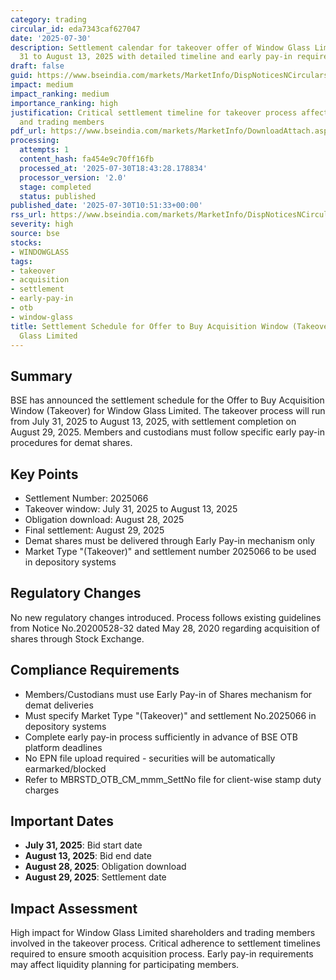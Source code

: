 ```yaml
---
category: trading
circular_id: eda7343caf627047
date: '2025-07-30'
description: Settlement calendar for takeover offer of Window Glass Limited from July
  31 to August 13, 2025 with detailed timeline and early pay-in requirements.
draft: false
guid: https://www.bseindia.com/markets/MarketInfo/DispNoticesNCirculars.aspx?Noticeid={D62E126A-E407-4C7F-AECF-183AF0EEB584}&noticeno=20250730-13&dt=07/30/2025&icount=13&totcount=59&flag=0
impact: medium
impact_ranking: medium
importance_ranking: high
justification: Critical settlement timeline for takeover process affecting shareholders
  and trading members
pdf_url: https://www.bseindia.com/markets/MarketInfo/DownloadAttach.aspx?id=20250730-13&attachedId=
processing:
  attempts: 1
  content_hash: fa454e9c70ff16fb
  processed_at: '2025-07-30T18:43:28.178834'
  processor_version: '2.0'
  stage: completed
  status: published
published_date: '2025-07-30T10:51:33+00:00'
rss_url: https://www.bseindia.com/markets/MarketInfo/DispNoticesNCirculars.aspx?Noticeid={D62E126A-E407-4C7F-AECF-183AF0EEB584}&noticeno=20250730-13&dt=07/30/2025&icount=13&totcount=59&flag=0
severity: high
source: bse
stocks:
- WINDOWGLASS
tags:
- takeover
- acquisition
- settlement
- early-pay-in
- otb
- window-glass
title: Settlement Schedule for Offer to Buy Acquisition Window (Takeover) - Window
  Glass Limited
---
```


## Summary

BSE has announced the settlement schedule for the Offer to Buy Acquisition Window (Takeover) for Window Glass Limited. The takeover process will run from July 31, 2025 to August 13, 2025, with settlement completion on August 29, 2025. Members and custodians must follow specific early pay-in procedures for demat shares.

## Key Points

- Settlement Number: 2025066
- Takeover window: July 31, 2025 to August 13, 2025
- Obligation download: August 28, 2025
- Final settlement: August 29, 2025
- Demat shares must be delivered through Early Pay-in mechanism only
- Market Type "(Takeover)" and settlement number 2025066 to be used in depository systems

## Regulatory Changes

No new regulatory changes introduced. Process follows existing guidelines from Notice No.20200528-32 dated May 28, 2020 regarding acquisition of shares through Stock Exchange.

## Compliance Requirements

- Members/Custodians must use Early Pay-in of Shares mechanism for demat deliveries
- Must specify Market Type "(Takeover)" and settlement No.2025066 in depository systems
- Complete early pay-in process sufficiently in advance of BSE OTB platform deadlines
- No EPN file upload required - securities will be automatically earmarked/blocked
- Refer to MBRSTD_OTB_CM_mmm_SettNo file for client-wise stamp duty charges

## Important Dates

- **July 31, 2025**: Bid start date
- **August 13, 2025**: Bid end date
- **August 28, 2025**: Obligation download
- **August 29, 2025**: Settlement date

## Impact Assessment

High impact for Window Glass Limited shareholders and trading members involved in the takeover process. Critical adherence to settlement timelines required to ensure smooth acquisition process. Early pay-in requirements may affect liquidity planning for participating members.